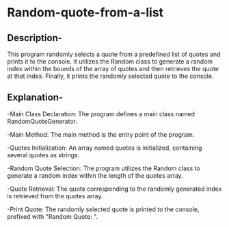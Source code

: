 # Random-quote-from-a-list
 ## Description-
 This program randomly selects a quote from a predefined list of quotes and prints it to the console. It utilizes the Random class to generate a random index within the bounds of the array of quotes and then retrieves the quote at that index. Finally, it prints the randomly selected quote to the console.
 ## Explanation-
  -Main Class Declaration: The program defines a main class named RandomQuoteGenerator.

  -Main Method: The main method is the entry point of the program.

  -Quotes Initialization: An array named quotes is initialized, containing several quotes as strings.

  -Random Quote Selection: The program utilizes the Random class to generate a random index within the length of the quotes array.

  -Quote Retrieval: The quote corresponding to the randomly generated index is retrieved from the quotes array.

  -Print Quote: The randomly selected quote is printed to the console, prefixed with "Random Quote: ".
